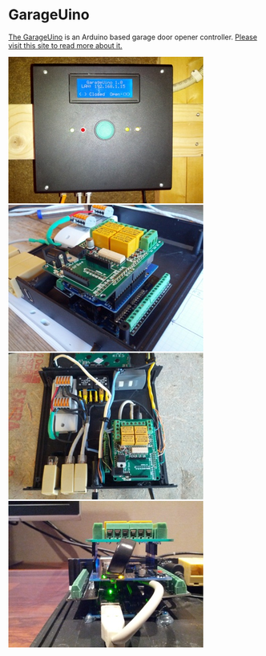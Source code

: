 GarageUino
==========

[The GarageUino](http://xdevelopers.net/?p=173) is an Arduino based garage door opener controller.
[Please visit this site to read more about it.](http://xdevelopers.net/?p=173)

![01](/images/01.jpg "01")
![02](/images/02.jpg "02")
![03](/images/03.jpg "03")
![04](/images/04.jpg "04")